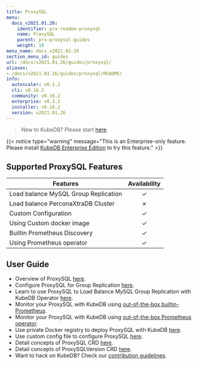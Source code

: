 ```yaml
---
title: ProxySQL
menu:
  docs_v2021.01.26:
    identifier: prx-readme-proxysql
    name: ProxySQL
    parent: prx-proxysql-guides
    weight: 10
menu_name: docs_v2021.01.26
section_menu_id: guides
url: /docs/v2021.01.26/guides/proxysql/
aliases:
- /docs/v2021.01.26/guides/proxysql/README/
info:
  autoscaler: v0.1.2
  cli: v0.16.2
  community: v0.16.2
  enterprise: v0.3.2
  installer: v0.16.2
  version: v2021.01.26
---
```


> New to KubeDB? Please start [here](/docs/v2021.01.26/README).

{{< notice type="warning" message="This is an Enterprise-only feature. Please install [KubeDB Enterprise Edition](/docs/v2021.01.26/setup/install/enterprise) to try this feature." >}}

## Supported ProxySQL Features

| Features                             | Availability |
| ------------------------------------ | :----------: |
| Load balance MySQL Group Replication |   &#10003;   |
| Load balance PerconaXtraDB Cluster   |   &#10007;   |
| Custom Configuration                 |   &#10003;   |
| Using Custom docker image            |   &#10003;   |
| Builtin Prometheus Discovery         |   &#10003;   |
| Using Prometheus operator            |   &#10003;   |

## User Guide

- Overview of ProxySQL [here](/docs/v2021.01.26/guides/proxysql/overview/overview).
- Configure ProxySQL for Group Replication [here](/docs/v2021.01.26/guides/proxysql/overview/configure-proxysql).
- Learn to use ProxySQL to Load Balance MySQL Group Replication with KubeDB Operator [here](/docs/v2021.01.26/guides/proxysql/quickstart/load-balance-mysql-group-replication).
- Monitor your ProxySQL with KubeDB using [out-of-the-box builtin-Prometheus](/docs/v2021.01.26/guides/proxysql/monitoring/using-builtin-prometheus).
- Monitor your ProxySQL with KubeDB using [out-of-the-box Prometheus operator](/docs/v2021.01.26/guides/proxysql/monitoring/using-prometheus-operator).
- Use private Docker registry to deploy ProxySQL with KubeDB [here](/docs/v2021.01.26/guides/proxysql/private-registry/using-private-registry).
- Use custom config file to configure ProxySQL [here](/docs/v2021.01.26/guides/proxysql/configuration/using-config-file).
- Detail concepts of ProxySQL CRD [here](/docs/v2021.01.26/guides/proxysql/concepts/proxysql).
- Detail concepts of ProxySQLVersion CRD [here](/docs/v2021.01.26/guides/proxysql/concepts/catalog).
- Want to hack on KubeDB? Check our [contribution guidelines](/docs/v2021.01.26/CONTRIBUTING).
